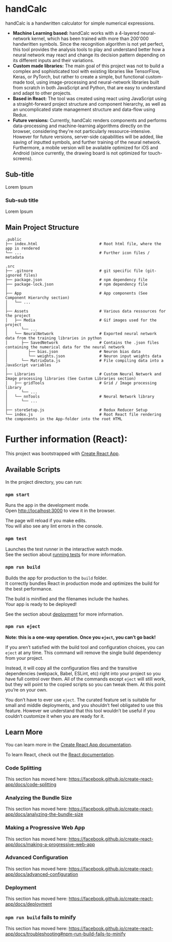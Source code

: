 # handCalc
handCalc is a handwritten calculator for simple numerical expressions. 
* **Machine Learning based:** handCalc works with a 4-layered neural-network kernel, which has been trained with more than 200'000 handwritten symbols. Since the recognition algorithm is not yet perfect, this tool provides the analysis tools to play and understand better how a neural network may react and change its decision pattern depending on its different inputs and their variations.
* **Custom made libraries:** The main goal of this project was not to build a complex and sophisticated tool with existing libraries like TensorFlow, Keras, or PyTorch, but rather to create a simple, but functional custom-made tool, using image-processing and neural-network libraries built from scratch in both JavaScript and Python, that are easy to understand and adapt to other projects.
* **Based in React:** The tool was created using react using JavaScript using a straight-forward project structure and component hierarchy, as well as an uncomplicated state management structure and data-flow using Redux.
* **Future versions:** Currently, handCalc renders components and performs data-processing and machine-learning algorithms directly on the browser, considering they're not particularly ressource-intensive. However for future versions, server-side capabilities will be added, like saving of inputted symbols, and further training of the neural network. Furthermore, a mobile version will be available optimized for iOS and Android (since currently, the drawing board is not optimized for touch-screens).


## Sub-title
Lorem Ipsum

### Sub-sub title
Lorem Ipsum


## Main Project Structure
```
.public
├── index.html                           # Root html file, where the app is rendered
└── ...                                  # Further icon files / metadata

.src
├── .gitnore                             # git specific file (git-ignored files)
├── package.json                         # npm dependency file
├── package-lock.json                    # npm dependency file
│
├── App                                  # App components (See Component Hierarchy section)
│   └── ...                              
│
├── Assets                               # Various data ressources for the project
│   ├── Media                            # Gif images used for the project
│      └── ... 
│   └── NeuralNetwork                    # Exported neural network data from the training libraries in python
│      ├── SavedNetwork                  # Contains the .json files containing the numerical data for the neural network
│         ├── bias.json                  # Neuron bias data
│         └── weights.json               # Neuron input weights data
│      └── MatrixData.js                 # File compiling data into a JavaScript variables
│
├── Libraries                            # Custom Neural Network and Image processing libraries (See Custom Libraries section)
│   ├── gridTools                        # Grid / Image processing library
│      └── ... 
│   └── nnTools                          # Neural Network library
│      └── ...                           
│
├── storeSetup.js                        # Redux Reducer Setup
└── index.js                             # Root React file rendering the components in the App-folder into the root HTML

```

# Further information (React):

This project was bootstrapped with [Create React App](https://github.com/facebook/create-react-app).

## Available Scripts

In the project directory, you can run:

### `npm start`

Runs the app in the development mode.<br />
Open [http://localhost:3000](http://localhost:3000) to view it in the browser.

The page will reload if you make edits.<br />
You will also see any lint errors in the console.

### `npm test`

Launches the test runner in the interactive watch mode.<br />
See the section about [running tests](https://facebook.github.io/create-react-app/docs/running-tests) for more information.

### `npm run build`

Builds the app for production to the `build` folder.<br />
It correctly bundles React in production mode and optimizes the build for the best performance.

The build is minified and the filenames include the hashes.<br />
Your app is ready to be deployed!

See the section about [deployment](https://facebook.github.io/create-react-app/docs/deployment) for more information.

### `npm run eject`

**Note: this is a one-way operation. Once you `eject`, you can’t go back!**

If you aren’t satisfied with the build tool and configuration choices, you can `eject` at any time. This command will remove the single build dependency from your project.

Instead, it will copy all the configuration files and the transitive dependencies (webpack, Babel, ESLint, etc) right into your project so you have full control over them. All of the commands except `eject` will still work, but they will point to the copied scripts so you can tweak them. At this point you’re on your own.

You don’t have to ever use `eject`. The curated feature set is suitable for small and middle deployments, and you shouldn’t feel obligated to use this feature. However we understand that this tool wouldn’t be useful if you couldn’t customize it when you are ready for it.

## Learn More

You can learn more in the [Create React App documentation](https://facebook.github.io/create-react-app/docs/getting-started).

To learn React, check out the [React documentation](https://reactjs.org/).

### Code Splitting

This section has moved here: https://facebook.github.io/create-react-app/docs/code-splitting

### Analyzing the Bundle Size

This section has moved here: https://facebook.github.io/create-react-app/docs/analyzing-the-bundle-size

### Making a Progressive Web App

This section has moved here: https://facebook.github.io/create-react-app/docs/making-a-progressive-web-app

### Advanced Configuration

This section has moved here: https://facebook.github.io/create-react-app/docs/advanced-configuration

### Deployment

This section has moved here: https://facebook.github.io/create-react-app/docs/deployment

### `npm run build` fails to minify

This section has moved here: https://facebook.github.io/create-react-app/docs/troubleshooting#npm-run-build-fails-to-minify
